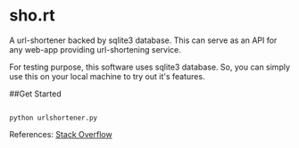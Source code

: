 sho.rt
======

A url-shortener backed by sqlite3 database.
This can serve as an API for any web-app providing url-shortening service.

For testing purpose, this software uses sqlite3 database. So, you can simply use this on your local machine to try out it's features.

##Get Started

```

python urlshortener.py

```


References:
[Stack Overflow](http://stackoverflow.com/questions/742013/how-to-code-a-url-shortener)
